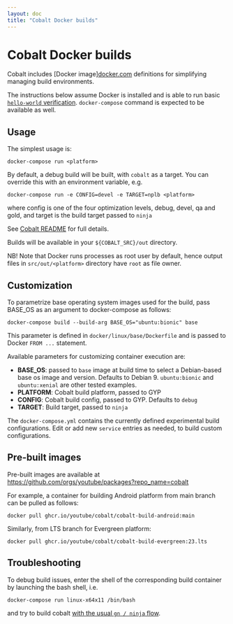 ```yaml
---
layout: doc
title: "Cobalt Docker builds"
---
```

# Cobalt Docker builds

Cobalt includes [Docker image][docker.com](https://www.docker.com/)
definitions for simplifying managing build environments.

The instructions below assume Docker is installed and is able to run basic
[`hello-world` verification](https://docs.docker.com/get-started/#test-docker-installation).
`docker-compose` command is expected to be available as well.

## Usage

The simplest usage is:

  `docker-compose run <platform>`

By default, a debug build will be built, with `cobalt` as a target.
You can override this with an environment variable, e.g.

  `docker-compose run -e CONFIG=devel -e TARGET=nplb <platform>`

where config is one of the four optimization levels, debug, devel, qa and gold,
and target is the build target passed to `ninja`

See [Cobalt README](../../README.md#build-types)
for full details.

Builds will be available in your `${COBALT_SRC}/out` directory.

NB! Note that Docker runs processes as root user by default, hence output
files in `src/out/<platform>` directory have `root` as file owner.

## Customization

To parametrize base operating system images used for the build, pass BASE_OS
as an argument to docker-compose as follows:

  `docker-compose build --build-arg BASE_OS="ubuntu:bionic" base`

This parameter is defined in `docker/linux/base/Dockerfile` and is passed to
Docker `FROM ...` statement.

Available parameters for customizing container execution are:

 - **BASE_OS**: passed to `base` image at build time to select a Debian-based
    base os image and version. Defaults to Debian 9. `ubuntu:bionic` and
    `ubuntu:xenial` are other tested examples.
 - **PLATFORM**: Cobalt build platform, passed to GYP
 - **CONFIG**: Cobalt build config, passed to GYP. Defaults to `debug`
 - **TARGET**: Build target, passed to `ninja`

The `docker-compose.yml` contains the currently defined experimental build
configurations. Edit or add new `service` entries as needed, to build custom
configurations.

## Pre-built images

Pre-built images are available at https://github.com/orgs/youtube/packages?repo_name=cobalt

For example, a container for building Android platform from main branch can be pulled as follows:

```
docker pull ghcr.io/youtube/cobalt/cobalt-build-android:main
```

Similarly, from LTS branch for Evergreen platform:

```
docker pull ghcr.io/youtube/cobalt/cobalt-build-evergreen:23.lts
```

## Troubleshooting

To debug build issues, enter the shell of the corresponding build container by
launching the bash shell, i.e.

  `docker-compose run linux-x64x11 /bin/bash`

and try to build cobalt [with the usual `gn / ninja` flow](../../README.md#building-and-running-the-code).
